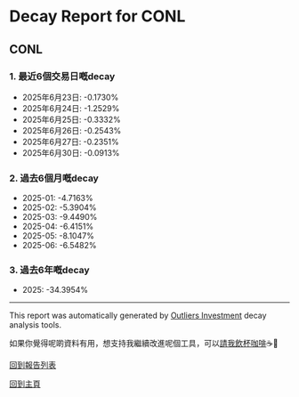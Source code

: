 # Decay Report for CONL

## CONL

### 1. 最近6個交易日嘅decay

- 2025年6月23日: -0.1730%
- 2025年6月24日: -1.2529%
- 2025年6月25日: -0.3332%
- 2025年6月26日: -0.2543%
- 2025年6月27日: -0.2351%
- 2025年6月30日: -0.0913%

### 2. 過去6個月嘅decay

- 2025-01: -4.7163%
- 2025-02: -5.3904%
- 2025-03: -9.4490%
- 2025-04: -6.4151%
- 2025-05: -8.1047%
- 2025-06: -6.5482%

### 3. 過去6年嘅decay

- 2025: -34.3954%

------------------------------
This report was automatically generated by [Outliers Investment](https://outliersecon.github.io/Outliers-Investment/) decay analysis tools.

如果你覺得呢啲資料有用，想支持我繼續改進呢個工具，可以[請我飲杯咖啡](https://buymeacoffee.com/outliersecon)☕🙏

[回到報告列表](https://outliersecon.github.io/Outliers-Investment/reports/reports_public)

[回到主頁](https://outliersecon.github.io/Outliers-Investment/)